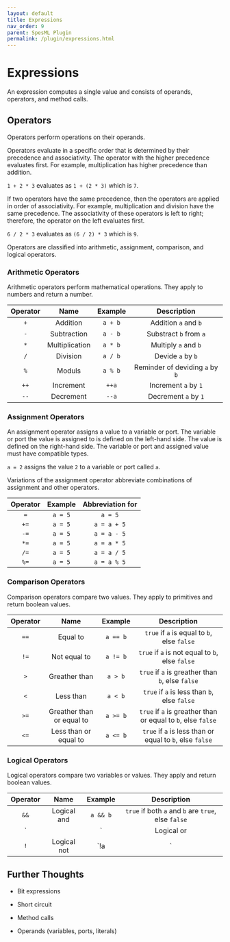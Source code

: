 ```yaml
---
layout: default
title: Expressions
nav_order: 9
parent: SpesML Plugin
permalink: /plugin/expressions.html
---
```


# Expressions

An expression computes a single value and consists of operands, operators, and method calls.

## Operators
Operators perform operations on their operands.

Operators evaluate in a specific order that is determined by their precedence and associativity.
The operator with the higher precedence evaluates first.
For example, multiplication has higher precedence than addition.

`1 + 2 * 3` evaluates as `1 + (2 * 3)` which is `7`.

If two operators have the same precedence, then the operators are applied in order of associativity.
For example, multiplication and division have the same precedence. 
The associativity of these operators is left to right; therefore, the operator on the left evaluates first.

`6 / 2 * 3` evaluates as `(6 / 2) * 3` which is `9`.

Operators are classified into arithmetic, assignment, comparison, and logical operators.

### Arithmetic Operators

Arithmetic operators perform mathematical operations.
They apply to numbers and return a number.

| Operator | Name | Example | Description |
| :------: | :--: | :-----: | :---------: |
| `+` | Addition | `a + b` | Addition `a` and `b` |
| `-` | Subtraction | `a - b` | Substract `b` from `a` |
| `*` | Multiplication | `a * b` | Multiply `a` and `b` |
| `/` | Division | `a / b` | Devide `a` by `b`|
| `%` | Moduls | `a % b` | Reminder of deviding `a` by `b` |
| `++` | Increment | `++a` | Increment `a` by `1` |
| `--` | Decrement | `--a` | Decrement `a` by `1` |

### Assignment Operators

An assignment operator assigns a value to a variable or port.
The variable or port the value is assigned to is defined on the left-hand side.
The value is defined on the right-hand side.
The variable or port and assigned value must have compatible types.

`a = 2` assigns the value `2` to a variable or port called `a`.

Variations of the assignment operator abbreviate combinations of assignment and other operators.

| Operator | Example | Abbreviation for |
| :------: | :-----: | :--------------: |
| `=` | `a = 5` | `a = 5` | 
| `+=` | `a = 5` | `a = a + 5` | 
| `-=` | `a = 5` | `a = a - 5` | 
| `*=` | `a = 5` | `a = a * 5` | 
| `/=` | `a = 5` | `a = a / 5` | 
| `%=` | `a = 5` | `a = a % 5` | 

### Comparison Operators

Comparison operators compare two values.
They apply to primitives and return boolean values.

| Operator | Name | Example | Description |
| :------: | :--: | :-----: | :---------: |
| `==` | Equal to | `a == b` | `true` if `a` is equal to `b`, else `false` |
| `!=` | Not equal to | `a != b` | `true` if `a` is not equal to `b`, else `false` |
| `>` | Greather than | `a > b` | `true` if `a` is greather than `b`, else `false` |
| `<` | Less than | `a < b` | `true` if `a` is less than `b`, else `false` |
| `>=` | Greather than or equal to | `a >= b` | `true` if `a` is greather than or equal to `b`, else `false` |
| `<=` | Less than or equal to | `a <= b` | `true` if `a` is less than or equal to `b`, else `false` |

### Logical Operators

Logical operators compare two variables or values.
They apply and return boolean values.

| Operator | Name | Example | Description |
| :------: | :--: | :-----: | :---------: |
| `&&` | Logical and | `a && b` | `true` if both `a` and `b` are `true`, else `false` |
| `||` | Logical or | `a || b` | `true` if `a` or `b` is `true`, else `false` |
| `!` | Logical not | `!a|` | `true` if `a` is `false`, else `false` |

## Further Thoughts

* Bit expressions

* Short circuit

* Method calls 

* Operands (variables, ports, literals)
